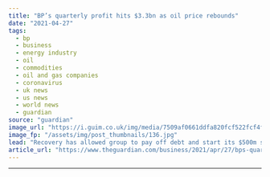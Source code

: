 ```yaml
---
title: "BP’s quarterly profit hits $3.3bn as oil price rebounds"
date: "2021-04-27"
tags: 
  - bp
  - business
  - energy industry
  - oil
  - commodities
  - oil and gas companies
  - coronavirus
  - uk news
  - us news
  - world news
  - guardian
source: "guardian"
image_url: "https://i.guim.co.uk/img/media/7509af0661ddfa820fcf522fcf4f18fbbf6d7100/0_0_2615_1569/master/2615.jpg?width=460&quality=85&auto=format&fit=max&s=5720859584f29ae20484a3dca7843b22"
image_fp: "/assets/img/post_thumbnails/136.jpg"
lead: "Recovery has allowed group to pay off debt and start its $500m share buyback scheme earlier than expectedCoronavirus – latest updatesSee all our coronavirus coverageBP has reported its biggest quarterly profit since the Covid pandemic began, and will..."
article_url: "https://www.theguardian.com/business/2021/apr/27/bps-quarterly-profit-hits-33bn-as-oil-price-rebounds"
---
```


---

